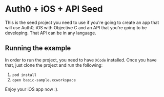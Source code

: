 # Auth0 + iOS + API Seed

This is the seed project you need to use if you're going to create an app that will use Auth0, iOS with Objective C and an API that you're going to be developing. That API can be in any language.

## Running the example

In order to run the project, you need to have `XCode` installed.
Once you have that, just clone the project and run the following:

1. `pod install`
2. `open basic-sample.xcworkspace`

Enjoy your iOS app now :).
